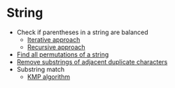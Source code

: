 # String

* Check if parentheses in a string are balanced
  * [Iterative approach](src/parenChecker.js)
  * [Recursive approach](src/parenCheckerRec.js)
* [Find all permutations of a string](src/permutations.js)
* [Remove substrings of adjacent duplicate characters](src/removeDupes.js)
* Substring match
  * [KMP algorithm](src/kmpAlgo.js)
